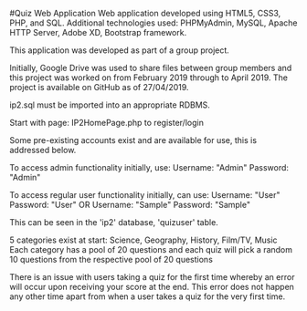 #Quiz Web Application
Web application developed using HTML5, CSS3, PHP, and SQL. Additional technologies used: PHPMyAdmin, MySQL, Apache HTTP Server, Adobe XD, Bootstrap framework. 

This application was developed as part of a group project.

Initially, Google Drive was used to share files between group members and this project was worked on from February 2019 through to April 2019. The project is available on GitHub as of 27/04/2019.

ip2.sql must be imported into an appropriate RDBMS.

Start with page: IP2HomePage.php to register/login

Some pre-existing accounts exist and are available for use, this is addressed below.

To access admin functionality initially, use:
Username: "Admin"
Password: "Admin"

To access regular user functionality initially, can use:
Username: "User"
Password: "User"
OR
Username: "Sample"
Password: "Sample"

This can be seen in the 'ip2' database, 'quizuser' table.

5 categories exist at start: Science, Geography, History, Film/TV, Music
Each category has a pool of 20 questions and each quiz will pick a random 10 questions from the respective pool of 20 questions

There is an issue with users taking a quiz for the first time whereby an error will occur upon receiving your score at the end. This error
does not happen any other time apart from when a user takes a quiz for the very first time.
